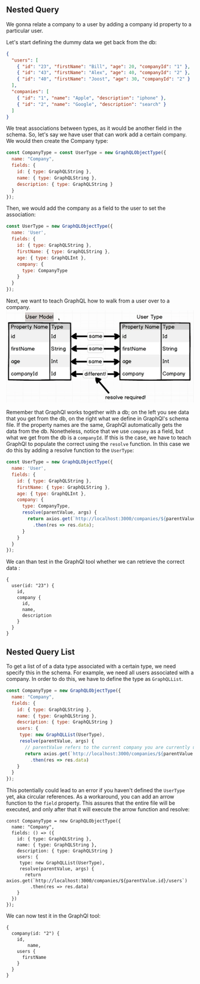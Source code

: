 
## Nested Query
We gonna relate a company to a user by adding a company id property to a particular user.

Let's start defining the dummy data we get back from the db:
```json
{
  "users": [
    { "id": "23", "firstName": "Bill", "age": 20, "companyId": "1" },
    { "id": "43", "firstName": "Alex", "age": 40, "companyId": "2" },
    { "id": "40", "firstName": "Joost", "age": 30, "companyId": "2" }
  ],
  "companies": [
    { "id": "1", "name": "Apple", "description": "iphone" },
    { "id": "2", "name": "Google", "description": "search" }
  ]
}
```
We treat associations between types, as it would be another field in the schema. So, let's say we have user that can work add a certain company. We would then create the Company type:
```js
const CompanyType = const UserType = new GraphQLObjectType({
  name: "Company",
  fields: {
    id: { type: GraphQLString },
    name: { type: GraphQLString },
    description: { type: GraphQLString }
  }
});
```
Then, we would add the company as a field to the user to set the association:  

```js
const UserType = new GraphQLObjectType({
  name: 'User',
  fields: {
    id: { type: GraphQLString },
    firstName: { type: GraphQLString },
    age: { type: GraphQLInt },
    company: {
      type: CompanyType
    }
  }
});
```
Next, we want to teach GraphQL how to walk from a user over to a company.
<img src="../images/model-type.png?" width="600">

Remember that GraphQl works together with a db; on the left you see data that you get from the db, on the right what we define in GraphQl's schema file. If the property names are the same, GraphQl automatically gets the data from the db. Nonetheless, notice that we use `company` as a field,  but what we get from the db is a `companyId`. If this is the case, we have to teach GraphQl to populate the correct using the `resolve` function. In this case we do this by adding a resolve function to the `UserType`:
```js
const UserType = new GraphQLObjectType({
  name: 'User',
  fields: {
    id: { type: GraphQLString },
    firstName: { type: GraphQLString },
    age: { type: GraphQLInt },
    company: {
      type: CompanyType,
      resolve(parentValue, args) {
        return axios.get(`http://localhost:3000/companies/${parentValue.companyId}`)
          .then(res => res.data);
      }
    }
  }
});
```
We can than test in the GraphQl tool whether we can retrieve the correct data :
```
{
  user(id: "23") {
    id,
    company {
      id,
      name,
      description
    }
  }
}
```
## Nested Query List
To get a list of of a data type associated with a certain type, we need specify this in the schema. For example, we need all users associated with a company. In order to do this, we have to define the type as `GraphQLList`.
```js
const CompanyType = new GraphQLObjectType({
  name: "Company",
  fields: {
    id: { type: GraphQLString },
    name: { type: GraphQLString },
    description: { type: GraphQLString }
    users: {
     type: new GraphQLList(UserType),
     resolve(parentValue, args) {
       // parentValue refers to the current company you are currently using
       return axios.get(`http://localhost:3000/companies/${parentValue.id}/users`)
         .then(res => res.data)
    }
  }
});
```
This potentially could lead to an error if you haven't defined the `UserType` yet, aka circular references. As a workaround, you can add an arrow function to the `field` property. This assures that the entire file will be executed, and only after that it will execute the arrow function and resolve:
```
const CompanyType = new GraphQLObjectType({
  name: "Company",
  fields: () => ({
    id: { type: GraphQLString },
    name: { type: GraphQLString },
    description: { type: GraphQLString }
    users: {
     type: new GraphQLList(UserType),
     resolve(parentValue, args) {
       return axios.get(`http://localhost:3000/companies/${parentValue.id}/users`)
         .then(res => res.data)
    }
  })
});
```
We can now test it in the GraphQl tool:
```
{
  company(id: "2") {
    id,
		name,
    users {
      firstName
    }
  }
}
```
